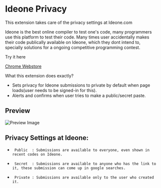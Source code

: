 # Ideone Privacy
This extension takes care of the privacy settings at Ideone.com

Ideone is the best online compiler to test one's code, many programmers use this platform to test their code.
Many times user accidentally makes their code publically available on Ideone, which they dont intend to,
specially solutions for a ongoing competitive programming contest.

Try it here

[Chrome Webstore](https://chrome.google.com/webstore/detail/private-codes/jnbfjcagnimdookcncakomikecgapoij?hl=en)


What this extension does exactly?

* Sets privacy for Ideone submissions to private by default when page loads(user needs to be signed-in for this).
* Alerts and confirms when user tries to make a public/secret paste.

## Preview
![Preview Image](../master/snapshots/status.jpg?raw=true)


## Privacy Settings at Ideone:
 *		Public  : Submissions are available to everyone, even shown in recent codes on Ideone.
 *  	Secret  : Submissions are available to anyone who has the link to it, these submission can come up in google searches.
 *  	Private : Submissions are available only to the user who created it.
